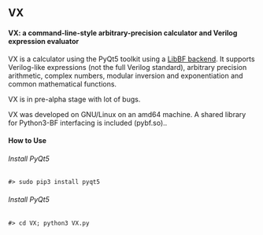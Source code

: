 ## VX
#### VX: a command-line-style arbitrary-precision calculator and Verilog expression evaluator

VX is a calculator using the PyQt5 toolkit using a [LibBF backend](https://bellard.org/libbf/). It supports Verilog-like expressions (not the full Verilog standard), arbitrary precision arithmetic, complex numbers, modular inversion and exponentiation and common mathematical functions.

VX is in pre-alpha stage with lot of bugs.

VX was developed on GNU/Linux on an amd64 machine. A shared library for Python3-BF interfacing is included (pybf.so)..

#### How to Use

###### Install PyQt5
`#> sudo pip3 install pyqt5`

###### Install PyQt5
`#> cd VX; python3 VX.py`
